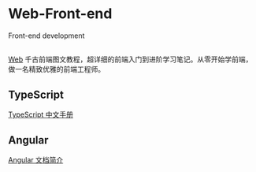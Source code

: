 # Web-Front-end
 Front-end development

## 
[Web](https://github.com/qianguyihao/Web) 千古前端图文教程，超详细的前端入门到进阶学习笔记。从零开始学前端，做一名精致优雅的前端工程师。<br> 

## TypeScript
[TypeScript 中文手册](https://typescript.bootcss.com/declaration-files/library-structures.html) <br>

## Angular
[Angular 文档简介](https://angular.cn/docs) <br>

